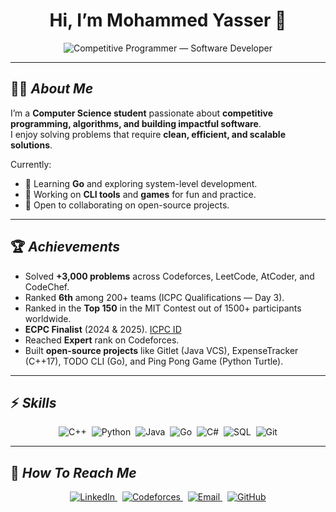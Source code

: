 <div align="center">

# Hi, I’m **Mohammed Yasser** 👋
  
<p align="center">
  <img alt="Competitive Programmer — Software Developer" src="https://readme-typing-svg.demolab.com?font=Fira+Code&size=32&pause=1000&color=22C55E&center=true&vCenter=true&width=850&height=90&lines=Competitive+Programmer;Software+Developer;Open+Source+Contributor;Lifelong+Learner" />
</p>

</div>

---

## 🧑‍💻 ***About Me***

I’m a **Computer Science student** passionate about **competitive programming, algorithms, and building impactful software**.  
I enjoy solving problems that require **clean, efficient, and scalable solutions**.  

Currently:  
- 🌱 Learning **Go** and exploring system-level development.  
- 🔭 Working on **CLI tools** and **games** for fun and practice.  
- 🤝 Open to collaborating on open-source projects.  

---

## 🏆 ***Achievements***
- Solved **+3,000 problems** across Codeforces, LeetCode, AtCoder, and CodeChef.  
- Ranked **6th** among 200+ teams (ICPC Qualifications — Day 3).  
- Ranked in the **Top 150** in the MIT Contest out of 1500+ participants worldwide.  
- **ECPC Finalist** (2024 & 2025). [ICPC ID](https://icpc.global/ICPCID/0EVOYCPYG166)
- Reached **Expert** rank on Codeforces.  
- Built **open-source projects** like Gitlet (Java VCS), ExpenseTracker (C++17), TODO CLI (Go), and Ping Pong Game (Python Turtle).  

---

## ⚡ ***Skills***
<p align="center">
  <img alt="C++" src="https://img.shields.io/badge/C%2B%2B-00599C?logo=c%2B%2B&logoColor=white&style=flat-square" />&nbsp;
  <img alt="Python" src="https://img.shields.io/badge/Python-3776AB?logo=python&logoColor=white&style=flat-square" />&nbsp;
  <img alt="Java" src="https://img.shields.io/badge/Java-007396?logo=java&logoColor=white&style=flat-square" />&nbsp;
  <img alt="Go" src="https://img.shields.io/badge/Go-00ADD8?logo=go&logoColor=white&style=flat-square" />&nbsp;
  <img alt="C#" src="https://img.shields.io/badge/C%23-239120?logo=c-sharp&logoColor=white&style=flat-square" />&nbsp;
  <img alt="SQL" src="https://img.shields.io/badge/SQL-4479A1?logo=postgresql&logoColor=white&style=flat-square" />&nbsp;
  <img alt="Git" src="https://img.shields.io/badge/Git-F05032?logo=git&logoColor=white&style=flat-square" />
</p>

---

## 🔗 ***How To Reach Me***
<p align="center">

  <a href="https://www.linkedin.com/in/mohamed-yasser-3a6002275/" title="LinkedIn">
    <img alt="LinkedIn" src="https://img.shields.io/badge/LinkedIn-Mohammed--Yasser-0A66C2?logo=linkedin&logoColor=white&style=flat-square" />
  </a>&nbsp;
   <a href="https://codeforces.com/profile/Mohamed_Yasser" title="Codeforces">
    <img alt="Codeforces" src="https://img.shields.io/badge/Codeforces-Mohamed__Yasser-2EA44F?logo=codeforces&logoColor=white&style=flat-square" />
  </a>&nbsp;
  <a href="mailto:mohamedyasser222003@gmail.com" title="Email">
    <img alt="Email" src="https://img.shields.io/badge/Email-mohamedyasser222003@gmail.com-D14836?logo=gmail&logoColor=white&style=flat-square" />
  </a>&nbsp;
  <a href="https://github.com/Htrxxxxx" title="GitHub">
    <img alt="GitHub" src="https://img.shields.io/badge/GitHub-Htrxxxxx-181717?logo=github&logoColor=white&style=flat-square" />
  </a>
</p>
